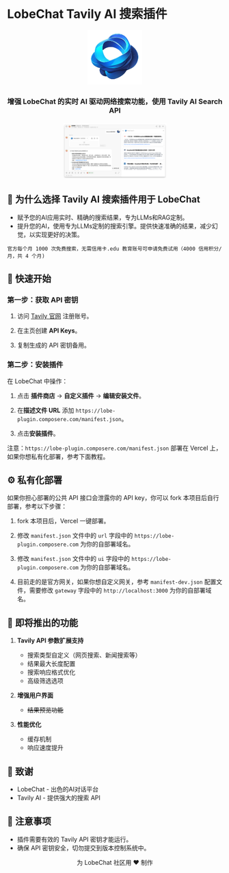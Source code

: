 # LobeChat Tavily AI 搜索插件

<p align="center">
  <img src="./public/logo.png" height="128" alt="LobeChat Tavily AI 搜索插件 Logo">
</p>

<h3 align="center">
  增强 LobeChat 的实时 AI 驱动网络搜索功能，使用 Tavily AI Search API<br>
</br>
  <img src="./public/example.png" height="128" alt="LobeChat Tavily AI 搜索插件示例">
</h3>

## 🌟 为什么选择 Tavily AI 搜索插件用于 LobeChat
- 赋予您的AI应用实时、精确的搜索结果，专为LLMs和RAG定制。
- 提升您的AI，使用专为LLMs定制的搜索引擎。提供快速准确的结果，减少幻觉，以实现更好的决策。
  
`官方每个月 1000 次免费搜索，无需信用卡.edu 教育账号可申请免费试用（4000 信用积分/月，共 4 个月)`

## 🚀 快速开始

### 第一步：获取 API 密钥

1. 访问 [Tavily 官网](https://tavily.com/) 注册账号。

2. 在主页创建 **API Keys**。

3. 复制生成的 API 密钥备用。

### 第二步：安装插件

在 LobeChat 中操作：

1. 点击 **插件商店** -> **自定义插件** -> **编辑安装文件**。

2. 在**描述文件 URL** 添加 `https://lobe-plugin.composere.com/manifest.json`。

3. 点击**安装插件**。

注意：`https://lobe-plugin.composere.com/manifest.json` 部署在 Vercel 上，如果你想私有化部署，参考下面教程。

## ⚙️ 私有化部署

如果你担心部署的公共 API 接口会泄露你的 API key，你可以 fork 本项目后自行部署，参考以下步骤：

1. fork 本项目后，Vercel 一键部署。

2. 修改 `manifest.json` 文件中的 `url` 字段中的 `https://lobe-plugin.composere.com` 为你的自部署域名。

3. 修改 `manifest.json` 文件中的 `ui` 字段中的 `https://lobe-plugin.composere.com` 为你的自部署域名。

4. 目前走的是官方网关，如果你想自定义网关，参考 `manifest-dev.json` 配置文件，需要修改 `gateway` 字段中的 `http://localhost:3000` 为你的自部署域名。

## 🎨 即将推出的功能

1. **Tavily API 参数扩展支持**
   - 搜索类型自定义（网页搜索、新闻搜索等）
   - 结果最大长度配置
   - 搜索响应格式优化
   - 高级筛选选项

2. **增强用户界面**
   - ~~结果预览功能~~

3. **性能优化**
   - 缓存机制
   - 响应速度提升

## 🙏 致谢

- LobeChat - 出色的AI对话平台
- Tavily AI - 提供强大的搜索 API

## 📝 注意事项

- 插件需要有效的 Tavily API 密钥才能运行。
- 确保 API 密钥安全，切勿提交到版本控制系统中。

<p align="center">为 LobeChat 社区用 ❤️ 制作</p>
